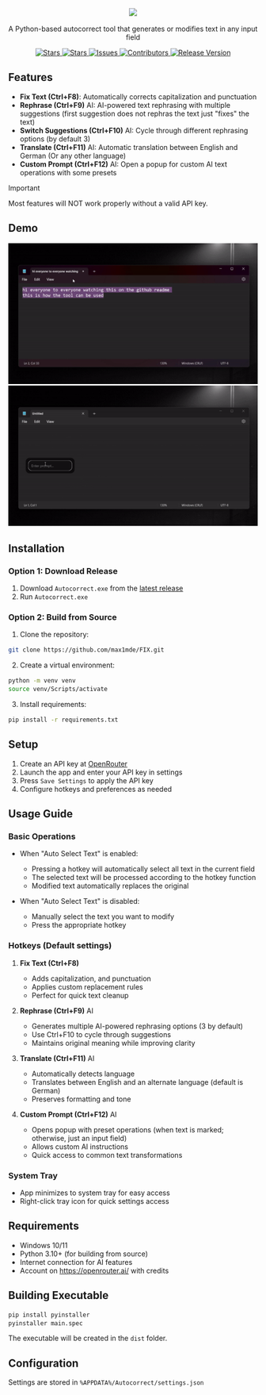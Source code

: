 <div align="center">
  <img src="https://github.com/user-attachments/assets/434cb205-95bd-4dbb-bfa7-1d390afc4f72">
  <p>A Python-based autocorrect tool that generates or modifies text in any input field</p>
  <p>
    <a href="https://github.com/max1mde/FIX/stargazers">
      <img src="https://img.shields.io/github/stars/max1mde/FIX.svg" alt="Stars">
    </a>
    <a href="https://github.com/max1mde/FIX/forks">
      <img src="https://img.shields.io/github/forks/max1mde/FIX.svg" alt="Stars">
    </a>
    <a href="https://github.com/max1mde/FIX/issues">
      <img src="https://img.shields.io/github/issues/max1mde/FIX.svg" alt="Issues">
    </a>
    <a href="https://github.com/max1mde/FIX/contributors">
      <img src="https://img.shields.io/github/contributors/max1mde/FIX.svg" alt="Contributors">
    </a>
    <a href="https://github.com/max1mde/FIX/releases">
      <img src="https://img.shields.io/github/release/max1mde/FIX.svg" alt="Release Version">
    </a>
  </p>
</div>

## Features
- **Fix Text (Ctrl+F8)**: Automatically corrects capitalization and punctuation
- **Rephrase (Ctrl+F9)** AI: AI-powered text rephrasing with multiple suggestions (first suggestion does not rephras the text just "fixes" the text)
- **Switch Suggestions (Ctrl+F10)** AI: Cycle through different rephrasing options (by default 3)
- **Translate (Ctrl+F11)** AI: Automatic translation between English and German (Or any other language)
- **Custom Prompt (Ctrl+F12)** AI: Open a popup for custom AI text operations with some presets

> [!IMPORTANT]  
> Most features will NOT work properly without a valid API key.  

## Demo
![demo_1](demos/fix_demo_1.gif)
![demo_2](demos/fix_demo_2.gif)

## Installation

### Option 1: Download Release
1. Download `Autocorrect.exe` from the [latest release](https://github.com/max1mde/FIX/releases/latest)
2. Run `Autocorrect.exe`

### Option 2: Build from Source
1. Clone the repository:
```bash
git clone https://github.com/max1mde/FIX.git
```

2. Create a virtual environment:
```bash
python -m venv venv
source venv/Scripts/activate
```

3. Install requirements:
```bash
pip install -r requirements.txt
```

## Setup

1. Create an API key at [OpenRouter](https://openrouter.ai/)
2. Launch the app and enter your API key in settings
3. Press `Save Settings` to apply the API key
4. Configure hotkeys and preferences as needed

## Usage Guide

### Basic Operations
- When "Auto Select Text" is enabled:
  - Pressing a hotkey will automatically select all text in the current field
  - The selected text will be processed according to the hotkey function
  - Modified text automatically replaces the original

- When "Auto Select Text" is disabled:
  - Manually select the text you want to modify
  - Press the appropriate hotkey

### Hotkeys (Default settings)
1. **Fix Text (Ctrl+F8)**
   - Adds capitalization, and punctuation
   - Applies custom replacement rules
   - Perfect for quick text cleanup

2. **Rephrase (Ctrl+F9)** AI
   - Generates multiple AI-powered rephrasing options (3 by default)
   - Use Ctrl+F10 to cycle through suggestions
   - Maintains original meaning while improving clarity

3. **Translate (Ctrl+F11)** AI
   - Automatically detects language
   - Translates between English and an alternate language (default is German)
   - Preserves formatting and tone

4. **Custom Prompt (Ctrl+F12)** AI
   - Opens popup with preset operations (when text is marked; otherwise, just an input field)
   - Allows custom AI instructions
   - Quick access to common text transformations

### System Tray
- App minimizes to system tray for easy access
- Right-click tray icon for quick settings access

## Requirements
- Windows 10/11
- Python 3.10+ (for building from source)
- Internet connection for AI features
- Account on https://openrouter.ai/ with credits

## Building Executable
```bash
pip install pyinstaller
pyinstaller main.spec
```
The executable will be created in the `dist` folder.

## Configuration
Settings are stored in `%APPDATA%/Autocorrect/settings.json`
